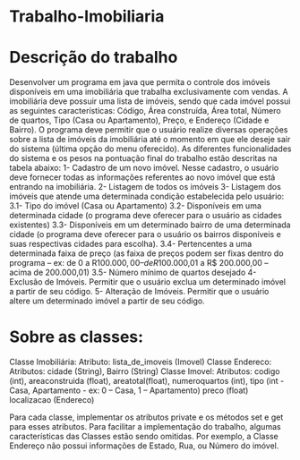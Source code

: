 # Trabalho-Imobiliaria

# Descrição do trabalho 

Desenvolver um programa em java que permita o controle dos imóveis disponíveis em uma
imobiliária que trabalha exclusivamente com vendas. A imobiliária deve possuir uma lista de
imóveis, sendo que cada imóvel possui as seguintes características: Código, Área construída, Área
total, Número de quartos, Tipo (Casa ou Apartamento), Preço, e Endereço (Cidade e Bairro).
O programa deve permitir que o usuário realize diversas operações sobre a lista de imóveis da
imobiliária até o momento em que ele deseje sair do sistema (última opção do menu oferecido). As
diferentes funcionalidades do sistema e os pesos na pontuação final do trabalho estão descritas na
tabela abaixo:
  1- Cadastro de um novo imóvel. Nesse cadastro, o usuário deve fornecer todas
as informações referentes ao novo imóvel que está entrando na imobiliária.
  2- Listagem de todos os imóveis
  3- Listagem dos imóveis que atende uma determinada condição estabelecida
pelo usuário:
    3.1- Tipo do imóvel (Casa ou Apartamento)
    3.2- Disponíveis em uma determinada cidade (o programa deve oferecer para o
usuário as cidades existentes)
    3.3- Disponíveis em um determinado bairro de uma determinada cidade (o
programa deve oferecer para o usuário os bairros disponíveis e suas
respectivas cidades para escolha).
    3.4- Pertencentes a uma determinada faixa de preço (as faixa de preços podem ser
fixas dentro do programa – ex: de 0 a R$100.000,00 – de R$100.000,01 a R$
200.000,00 – acima de 200.000,01)
    3.5- Número mínimo de quartos desejado
  4- Exclusão de Imóveis. Permitir que o usuário exclua um determinado imóvel a
partir de seu código.
  5- Alteração de Imóveis. Permitir que o usuário altere um determinado imóvel a
partir de seu código.

# Sobre as classes:

Classe Imobiliária:
Atributo: lista_de_imoveis (Imovel)
Classe Endereco:
Atributos: cidade (String), Bairro (String)
Classe Imovel:
Atributos: codigo (int), areaconstruida (float), areatotal(float), numeroquartos (int),
tipo (int - Casa, Apartamento - ex: 0 – Casa, 1 – Apartamento)
preco (float)
localizacao (Endereco)

Para cada classe, implementar os atributos private e os métodos set e get para esses atributos.
Para facilitar a implementação do trabalho, algumas características das Classes estão sendo
omitidas. Por exemplo, a Classe Endereço não possui informações de Estado, Rua, ou Número do
imóvel.
